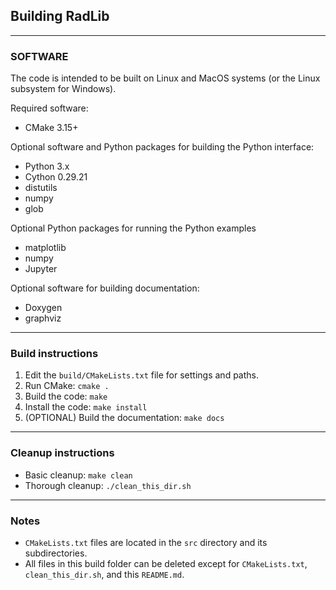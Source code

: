 ## Building RadLib

------------------------------------------------------------------
### SOFTWARE 

The code is intended to be built on Linux and MacOS systems (or the Linux subsystem for Windows). 

Required software:
* CMake 3.15+

Optional software and Python packages for building the Python interface:
* Python 3.x
* Cython 0.29.21
* distutils
* numpy 
* glob

Optional Python packages for running the Python examples
* matplotlib
* numpy
* Jupyter

Optional software for building documentation:
* Doxygen
* graphviz 

------------------------------------------------------------------
### Build instructions 

1. Edit the ```build/CMakeLists.txt``` file for settings and paths.
2. Run CMake: ```cmake .```
3. Build the code: ```make```
4. Install the code: ```make install```
5. (OPTIONAL) Build the documentation: ```make docs```
    
------------------------------------------------------------------

### Cleanup instructions 

* Basic cleanup: ```make clean```
* Thorough cleanup: ```./clean_this_dir.sh```

------------------------------------------------------------------

### Notes

* `CMakeLists.txt` files are located in the ```src``` directory and its subdirectories.
* All files in this build folder can be deleted except for ```CMakeLists.txt```, ```clean_this_dir.sh```, and this ```README.md```.


